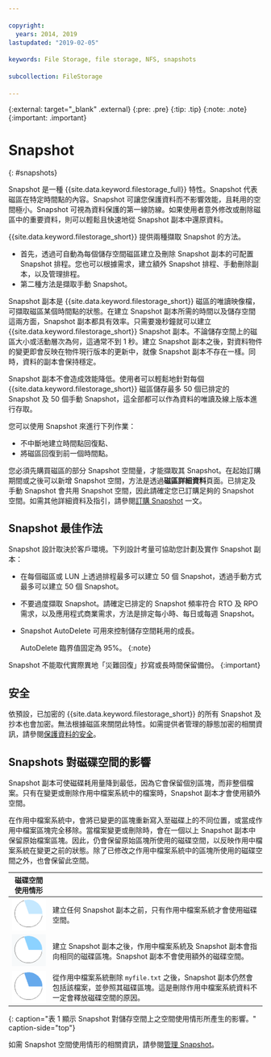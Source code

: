 ```yaml
---

copyright:
  years: 2014, 2019
lastupdated: "2019-02-05"

keywords: File Storage, file storage, NFS, snapshots

subcollection: FileStorage

---
```

{:external: target="_blank" .external}
{:pre: .pre}
{:tip: .tip}
{:note: .note}
{:important: .important}

# Snapshot
{: #snapshots}

Snapshot 是一種 {{site.data.keyword.filestorage_full}} 特性。Snapshot 代表磁區在特定時間點的內容。Snapshot 可讓您保護資料而不影響效能，且耗用的空間極小。Snapshot 可視為資料保護的第一線防線。如果使用者意外修改或刪除磁區中的重要資料，則可以輕鬆且快速地從 Snapshot 副本中還原資料。

{{site.data.keyword.filestorage_short}} 提供兩種擷取 Snapshot 的方法。

* 首先，透過可自動為每個儲存空間磁區建立及刪除 Snapshot 副本的可配置 Snapshot 排程。您也可以根據需求，建立額外 Snapshot 排程、手動刪除副本，以及管理排程。
* 第二種方法是擷取手動 Snapshot。

Snapshot 副本是 {{site.data.keyword.filestorage_short}} 磁區的唯讀映像檔，可擷取磁區某個時間點的狀態。在建立 Snapshot 副本所需的時間以及儲存空間這兩方面，Snapshot 副本都具有效率。只需要幾秒鐘就可以建立 {{site.data.keyword.filestorage_short}} Snapshot 副本。不論儲存空間上的磁區大小或活動層次為何，這通常不到 1 秒。建立 Snapshot 副本之後，對資料物件的變更即會反映在物件現行版本的更新中，就像 Snapshot 副本不存在一樣。同時，資料的副本會保持穩定。

Snapshot 副本不會造成效能降低。使用者可以輕鬆地針對每個 {{site.data.keyword.filestorage_short}} 磁區儲存最多 50 個已排定的 Snapshot 及 50 個手動 Snapshot，這全部都可以作為資料的唯讀及線上版本進行存取。

您可以使用 Snapshot 來進行下列作業：

- 不中斷地建立時間點回復點、
- 將磁區回復到前一個時間點。

您必須先購買磁區的部分 Snapshot 空間量，才能擷取其 Snapshot。在起始訂購期間或之後可以新增 Snapshot 空間，方法是透過**磁區詳細資料**頁面。已排定及手動 Snapshot 會共用 Snapshot 空間，因此請確定您已訂購足夠的 Snapshot 空間。如需其他詳細資料及指引，請參閱[訂購 Snapshot](/docs/infrastructure/FileStorage?topic=FileStorage-ordering-snapshots) 一文。

## Snapshot 最佳作法

Snapshot 設計取決於客戶環境。下列設計考量可協助您計劃及實作 Snapshot 副本：
- 在每個磁區或 LUN 上透過排程最多可以建立 50 個 Snapshot，透過手動方式最多可以建立 50 個 Snapshot。
- 不要過度擷取 Snapshot。請確定已排定的 Snapshot 頻率符合 RTO 及 RPO 需求，以及應用程式商業需求，方法是排定每小時、每日或每週 Snapshot。
- Snapshot AutoDelete 可用來控制儲存空間耗用的成長。

  AutoDelete 臨界值固定為 95%。
  {:note}

Snapshot 不能取代實際異地「災難回復」抄寫或長時間保留備份。
{:important}

## 安全

依預設，已加密的 {{site.data.keyword.filestorage_short}} 的所有 Snapshot 及抄本也會加密。無法根據磁區來關閉此特性。如需提供者管理的靜態加密的相關資訊，請參閱[保護資料的安全](/docs/infrastructure/FileStorage?topic=FileStorage-encryption)。

## Snapshots 對磁碟空間的影響

Snapshot 副本可使磁碟耗用量降到最低，因為它會保留個別區塊，而非整個檔案。只有在變更或刪除作用中檔案系統中的檔案時，Snapshot 副本才會使用額外空間。

在作用中檔案系統中，會將已變更的區塊重新寫入至磁碟上的不同位置，或當成作用中檔案區塊完全移除。當檔案變更或刪除時，會在一個以上 Snapshot 副本中保留原始檔案區塊。因此，仍會保留原始區塊所使用的磁碟空間，以反映作用中檔案系統在變更之前的狀態。除了已修改之作用中檔案系統中的區塊所使用的磁碟空間之外，也會保留此空間。

|磁碟空間使用情形|   |
|-----|-----|
| ![擷取 Snapshot 副本之前使用的空間](/images/bfcircle1.png "Snapshot 副本之前")|建立任何 Snapshot 副本之前，只有作用中檔案系統才會使用磁碟空間。|
| ![擷取 Snapshot 副本時使用的空間](/images/bfcircle3.png "Snapshot 副本之後")|建立 Snapshot 副本之後，作用中檔案系統及 Snapshot 副本會指向相同的磁碟區塊。Snapshot 副本不會使用額外的磁碟空間。|
| ![擷取 Snapshot 副本之後有東西變更時使用的空間](/images/bfcircle2.png "Snapshot 副本之後的變更")|從作用中檔案系統刪除 `myfile.txt` 之後，Snapshot 副本仍然會包括該檔案，並參照其磁碟區塊。這是刪除作用中檔案系統資料不一定會釋放磁碟空間的原因。|
{: caption="表 1 顯示 Snapshot 對儲存空間上之空間使用情形所產生的影響。" caption-side="top"}


如需 Snapshot 空間使用情形的相關資訊，請參閱[管理 Snapshot](/docs/infrastructure/FileStorage?topic=FileStorage-managingSnapshots)。
